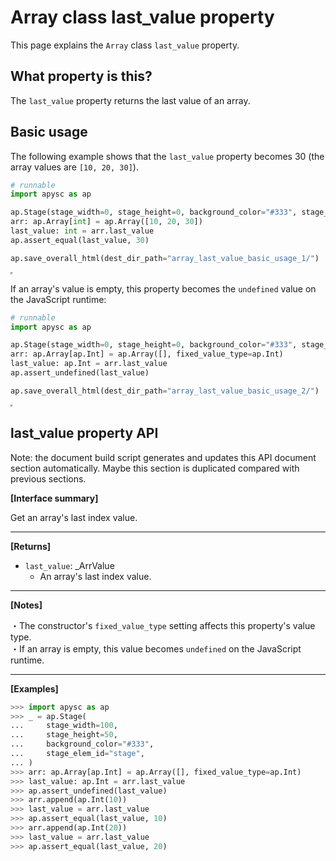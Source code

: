 # Array class last_value property

This page explains the `Array` class `last_value` property.

## What property is this?

The `last_value` property returns the last value of an array.

## Basic usage

The following example shows that the `last_value` property becomes 30 (the array values are `[10, 20, 30]`).

```py
# runnable
import apysc as ap

ap.Stage(stage_width=0, stage_height=0, background_color="#333", stage_elem_id="stage")
arr: ap.Array[int] = ap.Array([10, 20, 30])
last_value: int = arr.last_value
ap.assert_equal(last_value, 30)

ap.save_overall_html(dest_dir_path="array_last_value_basic_usage_1/")
```

<iframe src="static/array_last_value_basic_usage_1/index.html" width="0" height="0"></iframe>

If an array's value is empty, this property becomes the `undefined` value on the JavaScript runtime:

```py
# runnable
import apysc as ap

ap.Stage(stage_width=0, stage_height=0, background_color="#333", stage_elem_id="stage")
arr: ap.Array[ap.Int] = ap.Array([], fixed_value_type=ap.Int)
last_value: ap.Int = arr.last_value
ap.assert_undefined(last_value)

ap.save_overall_html(dest_dir_path="array_last_value_basic_usage_2/")
```

<iframe src="static/array_last_value_basic_usage_2/index.html" width="0" height="0"></iframe>

## last_value property API

<!-- Docstring: apysc._type.array.Array.last_value -->

<span class="inconspicuous-txt">Note: the document build script generates and updates this API document section automatically. Maybe this section is duplicated compared with previous sections.</span>

**[Interface summary]**

Get an array's last index value.<hr>

**[Returns]**

- `last_value`: _ArrValue
  - An array's last index value.

<hr>

**[Notes]**

 ・The constructor's `fixed_value_type` setting affects this property's value type. <br> ・If an array is empty, this value becomes `undefined` on the JavaScript runtime.<hr>

**[Examples]**

```py
>>> import apysc as ap
>>> _ = ap.Stage(
...     stage_width=100,
...     stage_height=50,
...     background_color="#333",
...     stage_elem_id="stage",
... )
>>> arr: ap.Array[ap.Int] = ap.Array([], fixed_value_type=ap.Int)
>>> last_value: ap.Int = arr.last_value
>>> ap.assert_undefined(last_value)
>>> arr.append(ap.Int(10))
>>> last_value = arr.last_value
>>> ap.assert_equal(last_value, 10)
>>> arr.append(ap.Int(20))
>>> last_value = arr.last_value
>>> ap.assert_equal(last_value, 20)
```